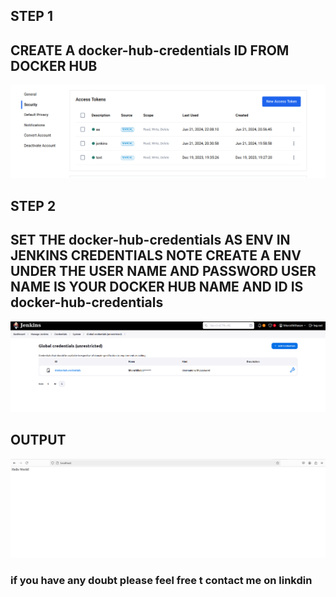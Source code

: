 ## STEP 1

## CREATE A docker-hub-credentials ID FROM DOCKER HUB

![alt text](image.png)


## STEP 2 

## SET THE docker-hub-credentials AS ENV IN JENKINS CREDENTIALS NOTE CREATE A ENV UNDER THE USER NAME AND PASSWORD USER NAME IS YOUR DOCKER HUB NAME AND ID IS docker-hub-credentials

![alt text](image-1.png)


## OUTPUT 

![alt text](image-2.png)


### if you have any doubt please feel free t contact me on linkdin 